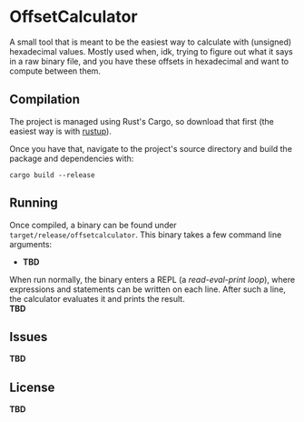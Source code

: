 # OffsetCalculator
A small tool that is meant to be the easiest way to calculate with (unsigned) hexadecimal values. Mostly used when, idk, trying to figure out what it says in a raw binary file, and you have these offsets in hexadecimal and want to compute between them.

## Compilation
The project is managed using Rust's Cargo, so download that first (the easiest way is with [rustup](https://rustup.io)).

Once you have that, navigate to the project's source directory and build the package and dependencies with:
```
cargo build --release
```

## Running
Once compiled, a binary can be found under `target/release/offsetcalculator`. This binary takes a few command line arguments:
 * **TBD**

When run normally, the binary enters a REPL (a _read-eval-print loop_), where expressions and statements can be written on each line. After such a line, the calculator evaluates it and prints the result.  
**TBD**

## Issues
**TBD**

## License
**TBD**
